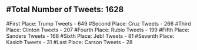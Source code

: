 #Total Number of Tweets: 1628 
---
#First Place: Trump Tweets - 649
#Second Place: Cruz Tweets - 266
#Third Place: Clinton Tweets - 207
#Fourth Place: Rubio Tweets - 199
#Fifth Place: Sanders Tweets - 168
#Sixth Place: Jeb! Tweets - 81
#Seventh Place: Kasich Tweets - 31
#Last Place: Carson Tweets - 28
